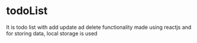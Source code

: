 # todoList
It is todo list with add update ad delete functionality made using reactjs and for storing data, local storage is used
